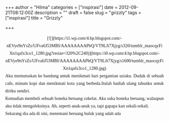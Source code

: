 +++
author = "Hilma"
categories = ["inspirasi"]
date = 2012-09-21T08:12:00Z
description = ""
draft = false
slug = "grizzly"
tags = ["inspirasi"]
title = "Grizzly"

+++

<div style="font-family: Cambria, Georgia, Times, serif; font-size: 1em; line-height: 24px; padding: 0px;"><div class="separator" style="clear: both; text-align: center;">[![](https://i1.wp.com/4.bp.blogspot.com/-nEVye9nYsZs/UFva6J53MBI/AAAAAAAAPbQ/VT9LJt7Xjyg/s320/tumblr_maocqyFiXn1qafx3co1_1280.jpg?resize=320%2C240)](https://i0.wp.com/4.bp.blogspot.com/-nEVye9nYsZs/UFva6J53MBI/AAAAAAAAPbQ/VT9LJt7Xjyg/s1600/tumblr_maocqyFiXn1qafx3co1_1280.jpg)</div><div style="text-align: justify;"></div><div style="text-align: justify;">A<span style="font-size: 1em;">ku memutuskan ke bandung untuk menikmati hari pergantian usiaku. Duduk di sebuah cafe, minum kopi dan menikmati kota yang berbeda.Itulah hadiah ulang tahunku untuk diriku sendiri.</span></div></div><div style="font-family: Cambria, Georgia, Times, serif; font-size: 1em; line-height: 24px; padding: 0px;"><div style="text-align: justify;">Kemudian membeli sebuah boneka beruang cokelat. Aku suka boneka beruang, walaupun aku tidak mengoleksinya. Ah, seperti anak-anak ya, tapi gapapa kan sekali-sekali.</div></div><div style="font-family: Cambria, Georgia, Times, serif; font-size: 1em; line-height: 24px; padding: 0px;"><div style="text-align: justify;">Sekarang dia ada di sini, menemani beruang buluk yang udah ada 🙂</div></div>

